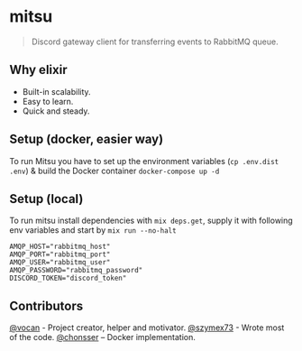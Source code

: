 # mitsu
> Discord gateway client for transferring events to RabbitMQ queue.

## Why elixir
- Built-in scalability.
- Easy to learn.
- Quick and steady.

## Setup (docker, easier way)
To run Mitsu you have to set up the environment variables (`cp .env.dist .env`) & build the Docker container
```docker-compose up -d```

## Setup (local)
To run mitsu install dependencies with `mix deps.get`, supply it with following env variables and start by `mix run --no-halt`
```env
AMQP_HOST="rabbitmq_host"
AMQP_PORT="rabbitmq_port"
AMQP_USER="rabbitmq_user"
AMQP_PASSWORD="rabbitmq_password"
DISCORD_TOKEN="discord_token"
```

## Contributors
[@vocan](https://github.com/vocan) - Project creator, helper and motivator.
[@szymex73](https://github.com/szymex73) - Wrote most of the code.
[@chonsser](https://github.com/chonsser) – Docker implementation.